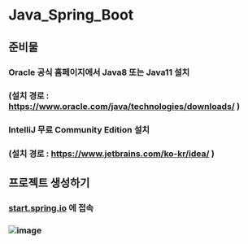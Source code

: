 # Java_Spring_Boot
## 준비물
### Oracle 공식 홈페이지에서 Java8 또는 Java11 설치
### (설치 경로 : https://www.oracle.com/java/technologies/downloads/ )

### IntelliJ 무료 Community Edition 설치
### (설치 경로 : https://www.jetbrains.com/ko-kr/idea/ )

##
## 프로젝트 생성하기
### [start.spring.io](https://start.spring.io/) 에 접속
### ![image](https://user-images.githubusercontent.com/121095166/209136724-f321fb0f-6193-4ccf-a733-21f8d37741c8.png)

